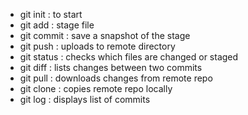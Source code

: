 - git init : to start
- git add <file name> : stage file
- git commit : save a snapshot of the stage
- git push : uploads to remote directory
- git status : checks which files are changed or staged
- git diff : lists changes between two commits
- git pull : downloads changes from remote repo 
- git clone : copies remote repo locally 
- git log : displays list of commits
